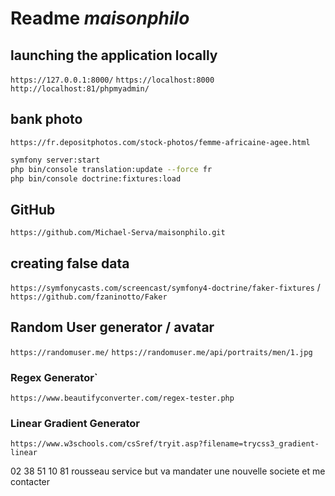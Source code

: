 # Readme *maisonphilo*

## launching the application locally

`https://127.0.0.1:8000/`
`https://localhost:8000`
`http://localhost:81/phpmyadmin/`

## bank photo

`https://fr.depositphotos.com/stock-photos/femme-africaine-agee.html`

```bash
symfony server:start
php bin/console translation:update --force fr
php bin/console doctrine:fixtures:load
```

## GitHub

`https://github.com/Michael-Serva/maisonphilo.git`

## creating false data

`https://symfonycasts.com/screencast/symfony4-doctrine/faker-fixtures` / `https://github.com/fzaninotto/Faker`


## Random User generator / avatar

`https://randomuser.me/`
`https://randomuser.me/api/portraits/men/1.jpg` <!-- images range from 0 to 100 for men or woman -->

### Regex Generator`

`https://www.beautifyconverter.com/regex-tester.php`

### Linear Gradient Generator

`https://www.w3schools.com/csSref/tryit.asp?filename=trycss3_gradient-linear`

02 38 51 10 81
rousseau service
but va mandater une nouvelle societe et me contacter
